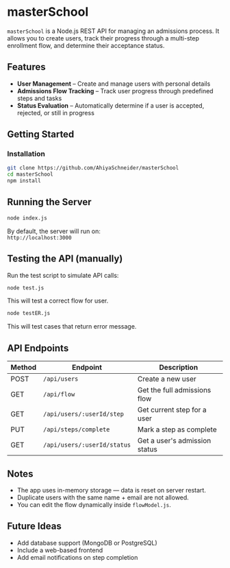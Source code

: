 # masterSchool

`masterSchool` is a Node.js REST API for managing an admissions process. It allows you to create users, track their progress through a multi-step enrollment flow, and determine their acceptance status.


## Features

- **User Management** – Create and manage users with personal details  
- **Admissions Flow Tracking** – Track user progress through predefined steps and tasks  
- **Status Evaluation** – Automatically determine if a user is accepted, rejected, or still in progress


## Getting Started

### Installation

```bash
git clone https://github.com/AhiyaSchneider/masterSchool
cd masterSchool
npm install
```


## Running the Server

```bash
node index.js
```

By default, the server will run on:  
`http://localhost:3000`


## Testing the API (manually)

Run the test script to simulate API calls:

```bash
node test.js
```

This will test a correct flow for user.

```bash
node testER.js
```

This will test cases that return error message.


## API Endpoints

| Method | Endpoint                       | Description                       |
|--------|--------------------------------|-----------------------------------|
| POST   | `/api/users`                   | Create a new user                 |
| GET    | `/api/flow`                    | Get the full admissions flow      |
| GET    | `/api/users/:userId/step`      | Get current step for a user       |
| PUT    | `/api/steps/complete`          | Mark a step as complete           |
| GET    | `/api/users/:userId/status`    | Get a user's admission status     |


## Notes

- The app uses in-memory storage — data is reset on server restart.  
- Duplicate users with the same name + email are not allowed.  
- You can edit the flow dynamically inside `flowModel.js`.


## Future Ideas

- Add database support (MongoDB or PostgreSQL)  
- Include a web-based frontend  
- Add email notifications on step completion
